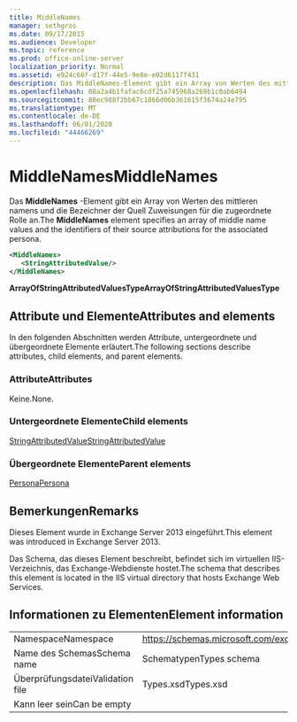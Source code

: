 ```yaml
---
title: MiddleNames
manager: sethgros
ms.date: 09/17/2015
ms.audience: Developer
ms.topic: reference
ms.prod: office-online-server
localization_priority: Normal
ms.assetid: e924c66f-d17f-44e5-9e8e-e02d6117f431
description: Das MiddleNames-Element gibt ein Array von Werten des mittleren namens und die Bezeichner der Quell Zuweisungen für die zugeordnete Rolle an.
ms.openlocfilehash: 08a2a4b1fafac6cdf25a745968a269b1c0ab6494
ms.sourcegitcommit: 88ec988f2bb67c1866d06b361615f3674a24e795
ms.translationtype: MT
ms.contentlocale: de-DE
ms.lasthandoff: 06/01/2020
ms.locfileid: "44466269"
---
```

# <a name="middlenames"></a><span data-ttu-id="a805d-103">MiddleNames</span><span class="sxs-lookup"><span data-stu-id="a805d-103">MiddleNames</span></span>

<span data-ttu-id="a805d-104">Das **MiddleNames** -Element gibt ein Array von Werten des mittleren namens und die Bezeichner der Quell Zuweisungen für die zugeordnete Rolle an.</span><span class="sxs-lookup"><span data-stu-id="a805d-104">The **MiddleNames** element specifies an array of middle name values and the identifiers of their source attributions for the associated persona.</span></span> 
  
```XML
<MiddleNames>
   <StringAttributedValue/>
</MiddleNames>
```

 <span data-ttu-id="a805d-105">**ArrayOfStringAttributedValuesType**</span><span class="sxs-lookup"><span data-stu-id="a805d-105">**ArrayOfStringAttributedValuesType**</span></span>
## <a name="attributes-and-elements"></a><span data-ttu-id="a805d-106">Attribute und Elemente</span><span class="sxs-lookup"><span data-stu-id="a805d-106">Attributes and elements</span></span>

<span data-ttu-id="a805d-107">In den folgenden Abschnitten werden Attribute, untergeordnete und übergeordnete Elemente erläutert.</span><span class="sxs-lookup"><span data-stu-id="a805d-107">The following sections describe attributes, child elements, and parent elements.</span></span>
  
### <a name="attributes"></a><span data-ttu-id="a805d-108">Attribute</span><span class="sxs-lookup"><span data-stu-id="a805d-108">Attributes</span></span>

<span data-ttu-id="a805d-109">Keine.</span><span class="sxs-lookup"><span data-stu-id="a805d-109">None.</span></span>
  
### <a name="child-elements"></a><span data-ttu-id="a805d-110">Untergeordnete Elemente</span><span class="sxs-lookup"><span data-stu-id="a805d-110">Child elements</span></span>

[<span data-ttu-id="a805d-111">StringAttributedValue</span><span class="sxs-lookup"><span data-stu-id="a805d-111">StringAttributedValue</span></span>](stringattributedvalue.md)
  
### <a name="parent-elements"></a><span data-ttu-id="a805d-112">Übergeordnete Elemente</span><span class="sxs-lookup"><span data-stu-id="a805d-112">Parent elements</span></span>

[<span data-ttu-id="a805d-113">Persona</span><span class="sxs-lookup"><span data-stu-id="a805d-113">Persona</span></span>](persona.md)
  
## <a name="remarks"></a><span data-ttu-id="a805d-114">Bemerkungen</span><span class="sxs-lookup"><span data-stu-id="a805d-114">Remarks</span></span>

<span data-ttu-id="a805d-115">Dieses Element wurde in Exchange Server 2013 eingeführt.</span><span class="sxs-lookup"><span data-stu-id="a805d-115">This element was introduced in Exchange Server 2013.</span></span>
  
<span data-ttu-id="a805d-116">Das Schema, das dieses Element beschreibt, befindet sich im virtuellen IIS-Verzeichnis, das Exchange-Webdienste hostet.</span><span class="sxs-lookup"><span data-stu-id="a805d-116">The schema that describes this element is located in the IIS virtual directory that hosts Exchange Web Services.</span></span>
  
## <a name="element-information"></a><span data-ttu-id="a805d-117">Informationen zu Elementen</span><span class="sxs-lookup"><span data-stu-id="a805d-117">Element information</span></span>

|||
|:-----|:-----|
|<span data-ttu-id="a805d-118">Namespace</span><span class="sxs-lookup"><span data-stu-id="a805d-118">Namespace</span></span>  <br/> |https://schemas.microsoft.com/exchange/services/2006/types  <br/> |
|<span data-ttu-id="a805d-119">Name des Schemas</span><span class="sxs-lookup"><span data-stu-id="a805d-119">Schema name</span></span>  <br/> |<span data-ttu-id="a805d-120">Schematypen</span><span class="sxs-lookup"><span data-stu-id="a805d-120">Types schema</span></span>  <br/> |
|<span data-ttu-id="a805d-121">Überprüfungsdatei</span><span class="sxs-lookup"><span data-stu-id="a805d-121">Validation file</span></span>  <br/> |<span data-ttu-id="a805d-122">Types.xsd</span><span class="sxs-lookup"><span data-stu-id="a805d-122">Types.xsd</span></span>  <br/> |
|<span data-ttu-id="a805d-123">Kann leer sein</span><span class="sxs-lookup"><span data-stu-id="a805d-123">Can be empty</span></span>  <br/> ||
   

